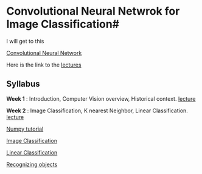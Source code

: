 # Convolutional Neural  Netwrok  for Image Classification#

I will get to this

[Convolutional Neural Network](http://vision.stanford.edu/teaching/cs231n/)

Here is the link to the [lectures](https://www.youtube.com/playlist?list=PL3FW7Lu3i5JvHM8ljYj-zLfQRF3EO8sYv)

## Syllabus ##

**Week 1** : Introduction, Computer Vision overview, Historical context. [lecture](./week1/cs231n_2018_lecture01.pdf)

**Week 2** : Image Classification, K nearest Neighbor, Linear Classification.
[lecture](./week2/cs231n_2018_lecture02.pdf)

[Numpy tutorial](http://cs231n.github.io/python-numpy-tutorial/)

[Image Classification](http://cs231n.github.io/classification/)

[Linear Classification](http://cs231n.github.io/linear-classify/)

[Recognizing objects](http://people.csail.mit.edu/torralba/shortCourseRLOC/index.html)
